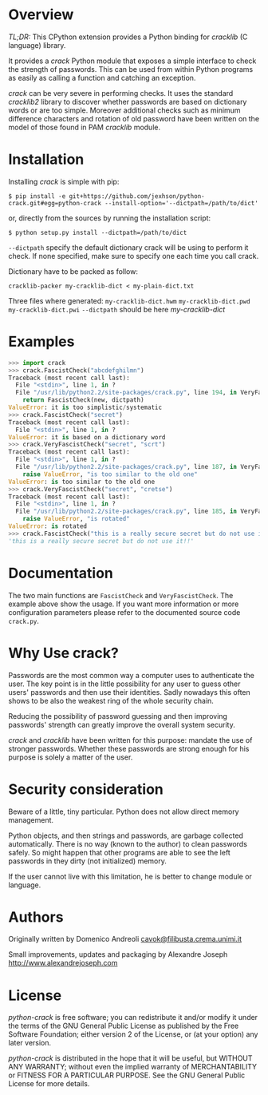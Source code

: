 Overview
========

*TL;DR:* This CPython extension provides a Python binding for _cracklib_ (C
language) library.

It provides a _crack_ Python module that exposes a simple interface to check the
strength of passwords. This can be used from within Python programs as easily as
calling a function and catching an exception.

_crack_ can be very severe in performing checks. It uses the standard
_cracklib2_ library to discover whether passwords are based on dictionary words
or are too simple. Moreover additional checks such as minimum difference
characters and rotation of old password have been written on the model of those
found in PAM _cracklib_ module.


Installation
============

Installing _crack_ is simple with pip:

~~~
$ pip install -e git+https://github.com/jexhson/python-crack.git#egg=python-crack --install-option='--dictpath=/path/to/dict'
~~~

or, directly from the sources by running the installation script:

~~~
$ python setup.py install --dictpath=/path/to/dict
~~~

`--dictpath` specify the default dictionary crack will be using to perform it
check. If none specified, make sure to specify one each time you call crack.

Dictionary have to be packed as follow:

~~~
cracklib-packer my-cracklib-dict < my-plain-dict.txt
~~~

Three files where generated: `my-cracklib-dict.hwm` `my-cracklib-dict.pwd` `my-cracklib-dict.pwi`
`--dictpath` should be here _my-cracklib-dict_


Examples
========

```python
>>> import crack
>>> crack.FascistCheck("abcdefghilmn")
Traceback (most recent call last):
  File "<stdin>", line 1, in ?
  File "/usr/lib/python2.2/site-packages/crack.py", line 194, in VeryFascistCheck
    return FascistCheck(new, dictpath)
ValueError: it is too simplistic/systematic
>>> crack.FascistCheck("secret")
Traceback (most recent call last):
  File "<stdin>", line 1, in ?
ValueError: it is based on a dictionary word
>>> crack.VeryFascistCheck("secret", "scrt")
Traceback (most recent call last):
  File "<stdin>", line 1, in ?
  File "/usr/lib/python2.2/site-packages/crack.py", line 187, in VeryFascistCheck
    raise ValueError, "is too similar to the old one"
ValueError: is too similar to the old one
>>> crack.VeryFascistCheck("secret", "cretse")
Traceback (most recent call last):
  File "<stdin>", line 1, in ?
  File "/usr/lib/python2.2/site-packages/crack.py", line 185, in VeryFascistCheck
    raise ValueError, "is rotated"
ValueError: is rotated
>>> crack.FascistCheck("this is a really secure secret but do not use it!!")
'this is a really secure secret but do not use it!!'
```

Documentation
=============

The two main functions are `FascistCheck` and `VeryFascistCheck`. The example
above show the usage. If you want more information or more configuration
parameters please refer to the documented source code `crack.py`.


Why Use crack?
==============

Passwords are the most common way a computer uses to authenticate the user. The
key point is in the little possibility for any user to guess other users'
passwords and then use their identities. Sadly nowadays this often shows to be
also the weakest ring of the whole security chain.

Reducing the possibility of password guessing and then improving passwords'
strength can greatly improve the overall system security.

_crack_ and _cracklib_ have been written for this purpose: mandate the use of
stronger passwords. Whether these passwords are strong enough for his purpose is
solely a matter of the user.


Security consideration
======================

Beware of a little, tiny particular. Python does not allow direct memory
management.

Python objects, and then strings and passwords, are garbage collected
automatically. There is no way (known to the author) to clean passwords safely.
So might happen that other programs are able to see the left passwords in they
dirty (not initialized) memory.

If the user cannot live with this limitation, he is better to change module or
language.


Authors
=======

Originally written by Domenico Andreoli <cavok@filibusta.crema.unimi.it>

Small improvements, updates and packaging by Alexandre Joseph
<http://www.alexandrejoseph.com>

License
=======

_python-crack_ is free software; you can redistribute it and/or modify it under
the terms of the GNU General Public License as published by the Free Software
Foundation; either version 2 of the License, or (at your option) any later
version.

_python-crack_ is distributed in the hope that it will be useful, but WITHOUT
ANY WARRANTY; without even the implied warranty of MERCHANTABILITY or FITNESS
FOR A PARTICULAR PURPOSE.  See the GNU General Public License for more details.
